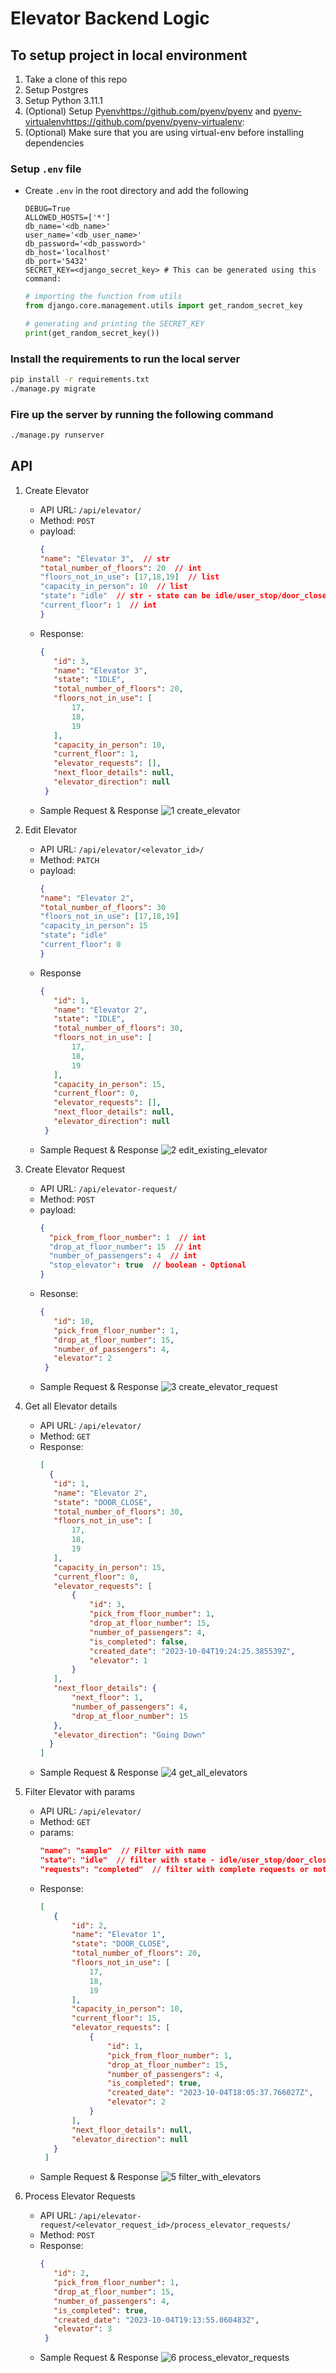 # Elevator Backend Logic
## To setup project in local environment
1. Take a clone of this repo
2. Setup Postgres
3. Setup Python 3.11.1
4. (Optional) Setup [Pyenv](https://github.com/pyenv/pyenv)https://github.com/pyenv/pyenv and [pyenv-virtualenv](https://github.com/pyenv/pyenv-virtualenv)https://github.com/pyenv/pyenv-virtualenv:
5. (Optional) Make sure that you are using virtual-env before installing dependencies
### Setup `.env` file
- Create `.env` in the root directory and add the following
  ```.env
  DEBUG=True
  ALLOWED_HOSTS=['*']
  db_name='<db_name>'
  user_name='<db_user_name>'
  db_password='<db_password>'
  db_host='localhost'
  db_port='5432'
  SECRET_KEY=<django_secret_key> # This can be generated using this command:
  ```
  
  ```python
  # importing the function from utils
  from django.core.management.utils import get_random_secret_key

  # generating and printing the SECRET_KEY
  print(get_random_secret_key())
  ```

### Install the requirements to run the local server
  ```bash
  pip install -r requirements.txt
  ./manage.py migrate
  ```

### Fire up the server by running the following command
  ```bash
  ./manage.py runserver
  ```

## API
1. Create Elevator
   - API URL: `/api/elevator/`
   - Method: `POST`
   - payload:
     ```json
     {
     "name": "Elevator 3",  // str
     "total_number_of_floors": 20  // int
     "floors_not_in_use": [17,18,19]  // list
     "capacity_in_person": 10  // list
     "state": "idle"  // str - state can be idle/user_stop/door_close/door_open/moving/under_maintenance
     "current_floor": 1  // int
     }     
     ```
   - Response:
     ```json
     {
        "id": 3,
        "name": "Elevator 3",
        "state": "IDLE",
        "total_number_of_floors": 20,
        "floors_not_in_use": [
            17,
            18,
            19
        ],
        "capacity_in_person": 10,
        "current_floor": 1,
        "elevator_requests": [],
        "next_floor_details": null,
        "elevator_direction": null
      }
     ```
   - Sample Request & Response
     ![1 create_elevator](https://github.com/pradeep-sukhwani/elevator-backend/assets/18051510/0f6f4525-6add-4d7d-98a8-5ab693447e64)
2. Edit Elevator
   - API URL: `/api/elevator/<elevator_id>/`
   - Method: `PATCH`
   - payload:
     ```json
     {
     "name": "Elevator 2",
     "total_number_of_floors": 30
     "floors_not_in_use": [17,18,19]
     "capacity_in_person": 15
     "state": "idle"
     "current_floor": 0
     }     
     ```
   - Response
     ```json
     {
        "id": 1,
        "name": "Elevator 2",
        "state": "IDLE",
        "total_number_of_floors": 30,
        "floors_not_in_use": [
            17,
            18,
            19
        ],
        "capacity_in_person": 15,
        "current_floor": 0,
        "elevator_requests": [],
        "next_floor_details": null,
        "elevator_direction": null
      }
     ```
   - Sample Request & Response
     ![2 edit_existing_elevator](https://github.com/pradeep-sukhwani/elevator-backend/assets/18051510/f6308ceb-5b1b-4b53-9adb-687f3213cf1a)
3. Create Elevator Request
   - API URL: `/api/elevator-request/`
   - Method: `POST`
   - payload:
     ```json
     {
       "pick_from_floor_number": 1  // int
       "drop_at_floor_number": 15  // int
       "number_of_passengers": 4  // int
       "stop_elevator": true  // boolean - Optional
     }
     ```
   - Resonse:
     ```json
     {
        "id": 10,
        "pick_from_floor_number": 1,
        "drop_at_floor_number": 15,
        "number_of_passengers": 4,
        "elevator": 2
      }
     ```
   - Sample Request & Response
     ![3 create_elevator_request](https://github.com/pradeep-sukhwani/elevator-backend/assets/18051510/a418ea3e-e7cc-4866-b220-16a4fdbfafc1)

4. Get all Elevator details
   - API URL: `/api/elevator/`
   - Method: `GET`
   - Response:
     ```json
     [
       {
        "id": 1,
        "name": "Elevator 2",
        "state": "DOOR_CLOSE",
        "total_number_of_floors": 30,
        "floors_not_in_use": [
            17,
            18,
            19
        ],
        "capacity_in_person": 15,
        "current_floor": 0,
        "elevator_requests": [
            {
                "id": 3,
                "pick_from_floor_number": 1,
                "drop_at_floor_number": 15,
                "number_of_passengers": 4,
                "is_completed": false,
                "created_date": "2023-10-04T19:24:25.385539Z",
                "elevator": 1
            }
        ],
        "next_floor_details": {
            "next_floor": 1,
            "number_of_passengers": 4,
            "drop_at_floor_number": 15
        },
        "elevator_direction": "Going Down"
       }
     ]
     ```
   - Sample Request & Response
     ![4 get_all_elevators](https://github.com/pradeep-sukhwani/elevator-backend/assets/18051510/383991a8-95a3-4f69-86a4-60d9c97ed372)

5. Filter Elevator with params
   - API URL: `/api/elevator/`
   - Method: `GET`
   - params:
     ```json
     "name": "sample"  // Filter with name
     "state": "idle"  // filter with state - idle/user_stop/door_close/door_open/moving/under_maintenance
     "requests": "completed"  // filter with complete requests or not - param's value can be completed or not_completed
     ```
   - Response:
     ```json
     [
        {
            "id": 2,
            "name": "Elevator 1",
            "state": "DOOR_CLOSE",
            "total_number_of_floors": 20,
            "floors_not_in_use": [
                17,
                18,
                19
            ],
            "capacity_in_person": 10,
            "current_floor": 15,
            "elevator_requests": [
                {
                    "id": 1,
                    "pick_from_floor_number": 1,
                    "drop_at_floor_number": 15,
                    "number_of_passengers": 4,
                    "is_completed": true,
                    "created_date": "2023-10-04T18:05:37.766027Z",
                    "elevator": 2
                }
            ],
            "next_floor_details": null,
            "elevator_direction": null
        }
      ]
     ```
   - Sample Request & Response
     ![5 filter_with_elevators](https://github.com/pradeep-sukhwani/elevator-backend/assets/18051510/20a7731f-a996-4963-9d97-437829b2ac76)
6. Process Elevator Requests
   - API URL: `/api/elevator-request/<elevator_request_id>/process_elevator_requests/`
   - Method: `POST`
   - Response:
     ```json
     {
        "id": 2,
        "pick_from_floor_number": 1,
        "drop_at_floor_number": 15,
        "number_of_passengers": 4,
        "is_completed": true,
        "created_date": "2023-10-04T19:13:55.060483Z",
        "elevator": 3
      }
     ```
   - Sample Request & Response
     ![6 process_elevator_requests](https://github.com/pradeep-sukhwani/elevator-backend/assets/18051510/639a6ab6-4dc9-4ac9-94ab-95af738aea53)


